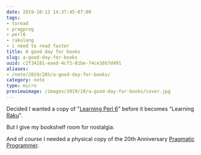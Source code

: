 ```yaml
---
date: 2019-10-12 14:37:45-07:00
tags:
- toread
- pragprog
- perl6
- rakulang
- i need to read faster
title: A good day for books
slug: a-good-day-for-books
uuid: c2f34181-eaed-4cf2-81be-74ce16b7d491
aliases:
- /note/2019/285/a-good-day-for-books/
category: note
type: micro
previewimage: /images/2019/10/a-good-day-for-books/cover.jpg
---
```

Decided I wanted a copy of "[Learning Perl 6][]" before it becomes "Learning [Raku][]". 

But I give my bookshelf room for nostalgia.

[Learning Perl 6]: https://www.learningperl6.com/
[Raku]: http://blogs.perl.org/users/ovid/2019/10/larry-has-approved-renaming-perl-6-to-raku.html

And of *course* I needed a physical copy of the 20th Anniversary [Pragmatic Programmer][].

[Pragmatic Programmer]: https://pragprog.com/book/tpp20/the-pragmatic-programmer-20th-anniversary-edition